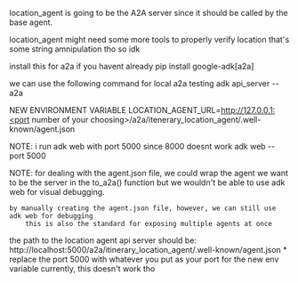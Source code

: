 location_agent is going to be the A2A server since it should be called by the base agent.

location_agent might need some more tools to properly verify location
    that's some string amnipulation tho so idk

install this for a2a if you havent already
    pip install google-adk[a2a]

we can use the following command for local a2a testing
    adk api_server --a2a

NEW ENVIRONMENT VARIABLE
    LOCATION_AGENT_URL=http://127.0.0.1:<port number of your choosing>/a2a/itenerary_location_agent/.well-known/agent.json

NOTE: i run adk web with port 5000 since 8000 doesnt work
    adk web --port 5000

NOTE: for dealing with the agent.json file,
    we could wrap the agent we want to be the server in the to_a2a() function
    but we wouldn't be able to use adk web for visual debugging.

    by manually creating the agent.json file, however, we can still use adk web for debugging
        this is also the standard for exposing multiple agents at once

the path to the location agent api server should be:
    http://localhost:5000/a2a/itinerary_location_agent/.well-known/agent.json
        * replace the port 5000 with whatever you put as your port for the new env variable
        currently, this doesn't work tho